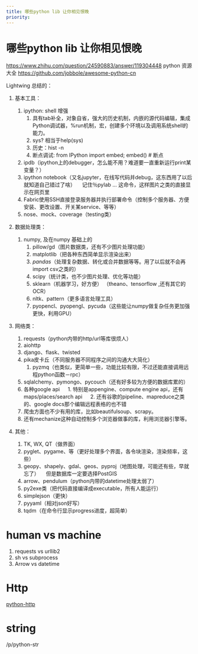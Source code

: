 ```yaml
---
title: 哪些python lib 让你相见恨晚
priority:
---
```

# 哪些python lib 让你相见恨晚
https://www.zhihu.com/question/24590883/answer/119304448
python 资源大全
https://github.com/jobbole/awesome-python-cn

Lightwing 总结的：

1. 基本工具：
    1. ipython: shell 增强
        1. 具有tab补全，对象自省，强大的历史机制，内嵌的源代码编辑，集成Python调试器，%run机制，宏，创建多个环境以及调用系统shell的能力。
        2. sys? 相当于help(sys)
        3. 历史：hist -n
        4. 断点调试: from IPython import embed; embed() # 断点
    2. ipdb（ipython上的debugger，怎么能不用？难道要一直重新运行print某变量？）
    3. ipython notebook（又名jupyter，在线写代码并debug，这东西用了以后就知道自己错过了啥）
        　记住％pylab ... 这命令，这样图片之类的直接显示在网页里
    3. Fabric使用SSH直接登录服务器并执行部署命令（控制多个服务器、方便安装、更改设置、开关某service、等等）
    4. nose、mock、coverage（testing类）

2. 数据处理类：
    1. numpy, 及在numpy 基础上的
        1. pillow/gd（图片数据类，还有不少图片处理功能）
        2. matplotlib（把各种东西简单显示渲染出来）
        3. *pandas*（处理复杂数据、转化或合并数据等等。用了以后就不会再import csv之类的）
        4. scipy（统计类，也不少图片处理、优化等功能）
        5. sklearn（机器学习，好方便）
        （theano、tensorflow ,还有其它的OCR）
        6. nltk、pattern（更多语言处理工具）
        7. pyopencl、pyopengl、pycuda（这些能让numpy做复杂任务更加强更快，利用GPU）
3. 网络类：
    1. requests（python内带的http/url等库很烦人）
    2. aiohttp
    2. django、flask、twisted
    3. pika皮卡丘（不同服务器不同程序之间的沟通大大简化）
        1. pyzmq（也类似，更简单一些，功能比较有限，不过还能直接调用远程python函数－rpc）
    4. sqlalchemy、pymongo、pycouch（还有好多较为方便的数据库累的）
    5. 各种google api
　       1. 特别是appengine、compute engine api，还有maps/places/search api
　       2. 还有谷歌的pipeline、mapreduce之类的、google docs那个编辑远程表格的也不错
    6. 爬虫方面也不少有用的库，比如beautifulsoup、scrapy。
    7. 还有mechanize这种自动控制多个浏览器做事的库，利用浏览器引擎等。

4. 其他：
    1. TK, WX, QT（做界面）
    2. pyglet、pygame、等（更好处理多个界面，各令块渲染，渲染频率，这些）
    3. geopy、shapely、gdal、geos、pyproj（地图处理，可能还有些，早就忘了）
    　但是数据库一定要选择PostGIS
    4. arrow、pendulum（python内带的datetime处理太弱了）
    5. py2exe类（把代码直接编译成executable，所有人能运行）
    6. simplejson（更快）
    7. pyyaml（相对json好写）
    9. tqdm（在命令行显示progress进度，超简单）

# human vs machine
1. requests vs urllib2
2. sh vs subprocess
3. Arrow vs datetime

# Http
[python-http](/p/python-http)

# string
/p/python-str
